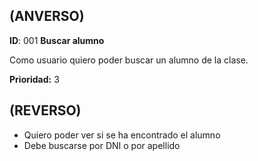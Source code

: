 ## (ANVERSO)

**ID**: 001 **Buscar alumno**

Como usuario quiero poder buscar un alumno de la clase.

**Prioridad:** 3

## (REVERSO)

* Quiero poder ver si se ha encontrado el alumno
* Debe buscarse por DNI o por apellido
